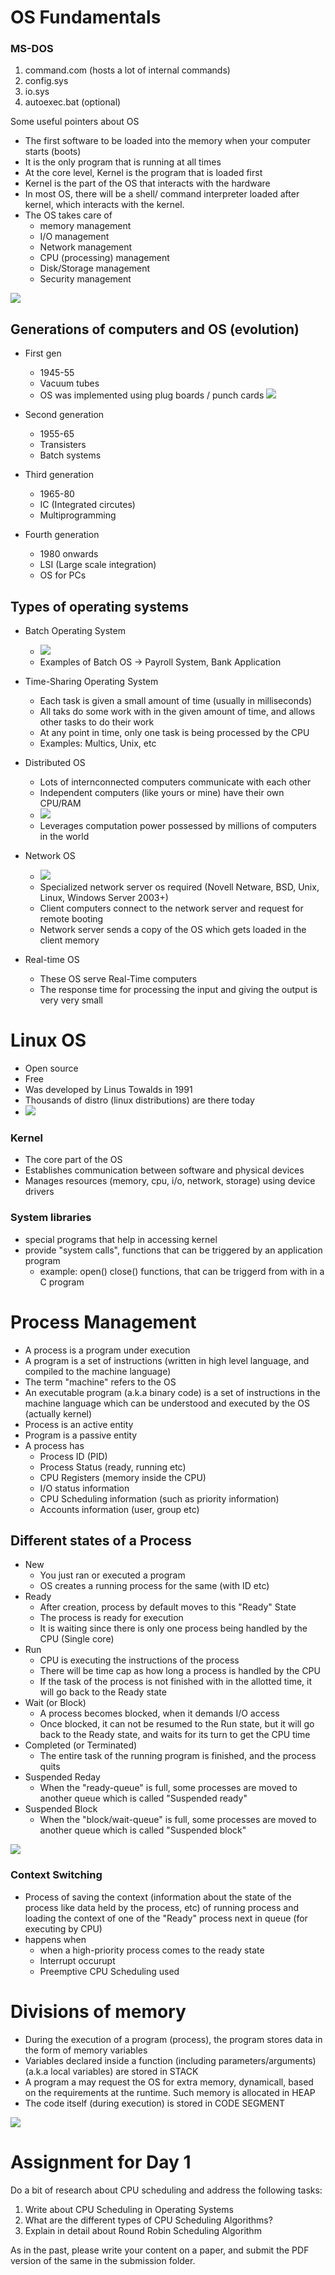 # OS Fundamentals

### MS-DOS

1. command.com (hosts a lot of internal commands)
2. config.sys
3. io.sys
4. autoexec.bat (optional)

Some useful pointers about OS

-   The first software to be loaded into the memory when your computer starts (boots)
-   It is the only program that is running at all times
-   At the core level, Kernel is the program that is loaded first
-   Kernel is the part of the OS that interacts with the hardware
-   In most OS, there will be a shell/ command interpreter loaded after kernel, which interacts with the kernel.
-   The OS takes care of
    -   memory management
    -   I/O management
    -   Network management
    -   CPU (processing) management
    -   Disk/Storage management
    -   Security management

![](./images/unix_arch.dio.png)

## Generations of computers and OS (evolution)

-   First gen

    -   1945-55
    -   Vacuum tubes
    -   OS was implemented using plug boards / punch cards
        ![](/images/1stgencomputer.dio.png)

-   Second generation

    -   1955-65
    -   Transisters
    -   Batch systems

-   Third generation

    -   1965-80
    -   IC (Integrated circutes)
    -   Multiprogramming

-   Fourth generation
    -   1980 onwards
    -   LSI (Large scale integration)
    -   OS for PCs

## Types of operating systems

-   Batch Operating System

    -   ![](./images/batch-os.dio.png)
    -   Examples of Batch OS -> Payroll System, Bank Application

-   Time-Sharing Operating System

    -   Each task is given a small amount of time (usually in milliseconds)
    -   All taks do some work with in the given amount of time, and allows other tasks to do their work
    -   At any point in time, only one task is being processed by the CPU
    -   Examples: Multics, Unix, etc

-   Distributed OS

    -   Lots of internconnected computers communicate with each other
    -   Independent computers (like yours or mine) have their own CPU/RAM
    -   ![](./images/distributed-os.dio.png)
    -   Leverages computation power possessed by millions of computers in the world

-   Network OS

    -   ![](./images/network_os.dio.png)
    -   Specialized network server os required (Novell Netware, BSD, Unix, Linux, Windows Server 2003+)
    -   Client computers connect to the network server and request for remote booting
    -   Network server sends a copy of the OS which gets loaded in the client memory

-   Real-time OS
    -   These OS serve Real-Time computers
    -   The response time for processing the input and giving the output is very very small

# Linux OS

-   Open source
-   Free
-   Was developed by Linus Towalds in 1991
-   Thousands of distro (linux distributions) are there today
-   ![](./images/linux-architecture.dio.png)

### Kernel

-   The core part of the OS
-   Establishes communication between software and physical devices
-   Manages resources (memory, cpu, i/o, network, storage) using device drivers

### System libraries

-   special programs that help in accessing kernel
-   provide "system calls", functions that can be triggered by an application program
    -   example: open() close() functions, that can be triggerd from with in a C program

# Process Management

-   A process is a program under execution
-   A program is a set of instructions (written in high level language, and compiled to the machine language)
-   The term "machine" refers to the OS
-   An executable program (a.k.a binary code) is a set of instructions in the machine language which can be understood and executed by the OS (actually kernel)
-   Process is an active entity
-   Program is a passive entity
-   A process has
    -   Process ID (PID)
    -   Process Status (ready, running etc)
    -   CPU Registers (memory inside the CPU)
    -   I/O status information
    -   CPU Scheduling information (such as priority information)
    -   Accounts information (user, group etc)

## Different states of a Process

-   New
    -   You just ran or executed a program
    -   OS creates a running process for the same (with ID etc)
-   Ready
    -   After creation, process by default moves to this "Ready" State
    -   The process is ready for execution
    -   It is waiting since there is only one process being handled by the CPU (Single core)
-   Run
    -   CPU is executing the instructions of the process
    -   There will be time cap as how long a process is handled by the CPU
    -   If the task of the process is not finished with in the allotted time, it will go back to the Ready state
-   Wait (or Block)
    -   A process becomes blocked, when it demands I/O access
    -   Once blocked, it can not be resumed to the Run state, but it will go back to the Ready state, and waits for its turn to get the CPU time
-   Completed (or Terminated)
    -   The entire task of the running program is finished, and the process quits
-   Suspended Reday
    -   When the "ready-queue" is full, some processes are moved to another queue which is called "Suspended ready"
-   Suspended Block
    -   When the "block/wait-queue" is full, some processes are moved to another queue which is called "Suspended block"

![](./images/process-management.dio.png)

### Context Switching

-   Process of saving the context (information about the state of the process like data held by the process, etc) of running process and loading the context of one of the "Ready" process next in queue (for executing by CPU)
-   happens when
    -   when a high-priority process comes to the ready state
    -   Interrupt occurupt
    -   Preemptive CPU Scheduling used

# Divisions of memory

-   During the execution of a program (process), the program stores data in the form of memory variables
-   Variables declared inside a function (including parameters/arguments) (a.k.a local variables) are stored in STACK
-   A program a may request the OS for extra memory, dynamicall, based on the requirements at the runtime. Such memory is allocated in HEAP
-   The code itself (during execution) is stored in CODE SEGMENT

![](./images/divisions-of-memory.dio.png)

# Assignment for Day 1

Do a bit of research about CPU scheduling and address the following tasks:

1. Write about CPU Scheduling in Operating Systems
2. What are the different types of CPU Scheduling Algorithms?
3. Explain in detail about Round Robin Scheduling Algorithm

As in the past, please write your content on a paper, and submit the PDF version of the same in the submission folder.
